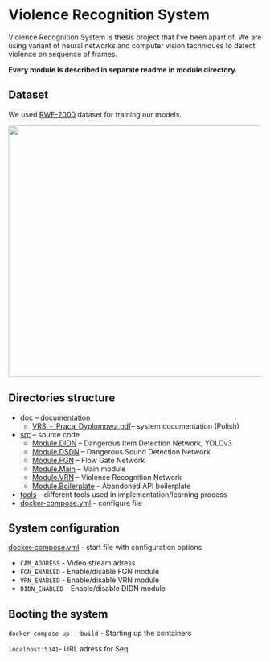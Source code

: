 # Violence Recognition System
Violence Recognition System is thesis project that I've been apart of. We are using variant of neural networks and computer vision techniques to detect violence on sequence of frames.

**Every module is described in separate readme in module directory.**

## Dataset
We used [RWF-2000](https://github.com/mchengny/RWF2000-Video-Database-for-Violence-Detection) dataset for training our models.

<p align="left">
  <img width="600" height="500" src="https://i.imgur.com/hCx7gbU.png">
</p>


## Directories structure
* [doc](./doc) – documentation
   * [VRS_-_Praca_Dyplomowa.pdf](./doc/VRS_-_Praca_Dyplomowa.pdf)– system documentation (Polish)
 * [src](./src) – source code
   * [Module.DIDN](./src/Module.DIDN) – Dangerous Item Detection Network, YOLOv3
   * [Module.DSDN](./src/Module.DSDN) – Dangerous Sound Detection Network
   * [Module.FGN](./src/Module.FGN) – Flow Gate Network
   * [Module.Main](./src/Module.Main) – Main module
   * [Module.VRN](./src/Module.VRN) – Violence Recognition Network
   * [Module.Boilerplate](./src/Module.Boilerplate) – Abandoned API boilerplate
 * [tools](./tools) – different tools used in implementation/learning process
 * [docker-compose.yml](./docker-compose.yml) – configure file
 
## System configuration
[docker-compose.yml](./docker-compose.yml) - start file with configuration  options
- `CAM_ADDRESS` - Video stream adress
- `FGN_ENABLED` - Enable/disable FGN module 
- `VRN_ENABLED` - Enable/disable VRN module 
- `DIDN_ENABLED` - Enable/disable DIDN module

## Booting the system
`docker-compose up --build` - Starting up the containers

`localhost:5341`- URL adress for Seq
